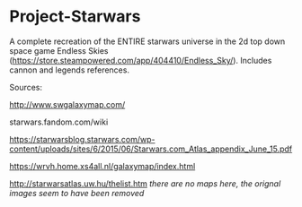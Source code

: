 # Project-Starwars
A complete recreation of the ENTIRE starwars universe in the 2d top down space game Endless Skies (https://store.steampowered.com/app/404410/Endless_Sky/). Includes cannon and legends references.

Sources:

http://www.swgalaxymap.com/

starwars.fandom.com/wiki

https://starwarsblog.starwars.com/wp-content/uploads/sites/6/2015/06/Starwars.com_Atlas_appendix_June_15.pdf

https://wrvh.home.xs4all.nl/galaxymap/index.html

http://starwarsatlas.uw.hu/thelist.htm *there are no maps here, the orignal images seem to have been removed*


